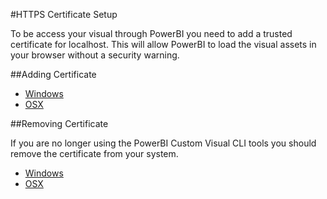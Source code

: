 #HTTPS Certificate Setup

To be access your visual through PowerBI you need to add a trusted certificate for localhost. This will allow PowerBI to load the visual assets in your browser without a security warning.

##Adding Certificate

* [Windows](CertificateAddWindows.md)
* [OSX]()

##Removing Certificate

If you are no longer using the PowerBI Custom Visual CLI tools you should remove the certificate from your system.

* [Windows]()
* [OSX]()
